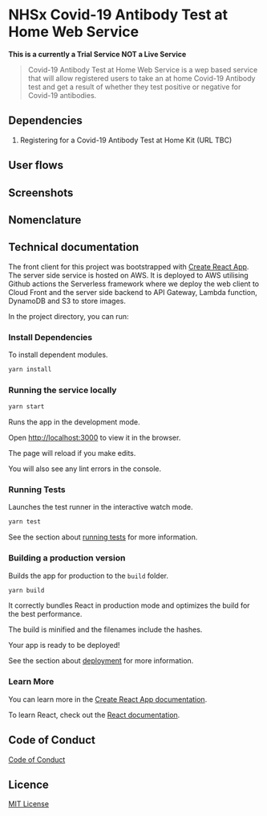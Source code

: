 # NHSx Covid-19 Antibody Test at Home Web Service

**This is a currently a Trial Service NOT a Live Service**

> Covid-19 Antibody Test at Home Web Service is a wep based service that will allow registered users to take an at home Covid-19 Antibody test and get a result of whether they test positive or negative for Covid-19 antibodies.

## Dependencies

1. Registering for a Covid-19 Antibody Test at Home Kit (URL TBC)

## User flows


## Screenshots


## Nomenclature


## Technical documentation

The front client for this project was bootstrapped with [Create React App](https://github.com/facebook/create-react-app).
The server side service is hosted on AWS.
It is deployed to AWS utilising Github actions the Serverless framework where we deploy the web client to Cloud Front and the server side backend  to API Gateway, Lambda function, DynamoDB and S3 to store images.


In the project directory, you can run:

### Install Dependencies
To install dependent modules.

```bash
yarn install
```

### Running the service locally

```bash
yarn start
```

Runs the app in the development mode.

Open [http://localhost:3000](http://localhost:3000) to view it in the browser.

The page will reload if you make edits.

You will also see any lint errors in the console.

### Running Tests

Launches the test runner in the interactive watch mode.

```bash
yarn test
```

See the section about [running tests](https://facebook.github.io/create-react-app/docs/running-tests) for more information.

### Building a production version

Builds the app for production to the `build` folder.

```bash
yarn build
```

It correctly bundles React in production mode and optimizes the build for the best performance.

The build is minified and the filenames include the hashes.

Your app is ready to be deployed!

See the section about [deployment](https://facebook.github.io/create-react-app/docs/deployment) for more information.

### Learn More

You can learn more in the [Create React App documentation](https://facebook.github.io/create-react-app/docs/getting-started).

To learn React, check out the [React documentation](https://reactjs.org/).


## Code of Conduct
[Code of Conduct](./CODE_OF_CONDUCT.md)

## Licence

[MIT License](./LICENSE.md)



